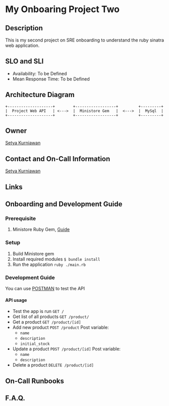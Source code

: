 # My Onboaring Project Two

## Description
This is my second project on SRE onboarding to understand the ruby sinatra web application.

## SLO and SLI
* Availability: To be Defined
* Mean Response Time: To be Defined

## Architecture Diagram
```
+--------------------+        +------------------+         +---------+
|  Project Web API   | <--->  |  Ministore Gem   |  <--->  |  MySql  |
+--------------------+        +------------------+         +---------+
```

## Owner
[Setya Kurniawan](https://github.com/SetyaK)

## Contact and On-Call Information
[Setya Kurniawan](setya.kurniawan@bukalapak.com)

## Links

## Onboarding and Development Guide
### Prerequisite
1. Ministore Ruby Gem,
  [Guide](https://github.com/SetyaK/BL-Onboarding1-Ruby)
### Setup
1. Build Ministore gem
2. Install required modules
  `$ bundle install`
3. Run the application
  `ruby ./main.rb`
### Development Guide
You can use [POSTMAN](https://www.getpostman.com/) to test the API
#### API usage
- Test the app is run
  `GET /`
- Get list of all products
  `GET /product/`
- Get a product
  `GET /product/[id]`
- Add new product
  `POST /product`
  Post variable:
  - `name`
  - `description`
  - `initial_stock`
- Update a product
  `POST /product/[id]`
  Post variable:
  - `name`
  - `description`
- Delete a product
  `DELETE /product/[id]`

## On-Call Runbooks

## F.A.Q.
